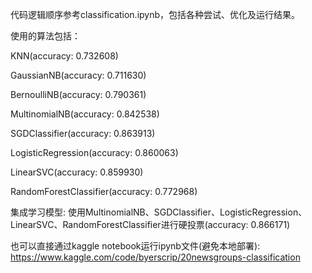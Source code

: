 代码逻辑顺序参考classification.ipynb，包括各种尝试、优化及运行结果。

使用的算法包括：

KNN(accuracy: 0.732608)

GaussianNB(accuracy: 0.711630)

BernoulliNB(accuracy: 0.790361)

MultinomialNB(accuracy: 0.842538)

SGDClassifier(accuracy: 0.863913)

LogisticRegression(accuracy: 0.860063)

LinearSVC(accuracy: 0.859930)

RandomForestClassifier(accuracy: 0.772968)

集成学习模型: 使用MultinomialNB、SGDClassifier、LogisticRegression、LinearSVC、RandomForestClassifier进行硬投票(accuracy: 0.866171)

也可以直接通过kaggle notebook运行ipynb文件(避免本地部署): https://www.kaggle.com/code/byerscrip/20newsgroups-classification